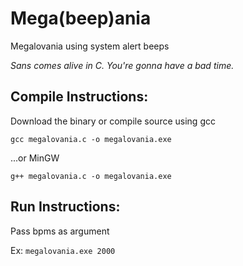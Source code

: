 # Mega(beep)ania
Megalovania using system alert beeps

*Sans comes alive in C. You're gonna have a bad time.*

## Compile Instructions:
Download the binary or compile source using gcc

```gcc megalovania.c -o megalovania.exe```

...or MinGW

```g++ megalovania.c -o megalovania.exe```

## Run Instructions:

Pass bpms as argument

Ex:
```megalovania.exe 2000```
